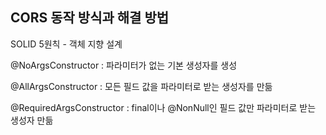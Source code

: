 ## CORS 동작 방식과 해결 방법

SOLID 5원칙 - 객체 지향 설계


@NoArgsConstructor : 파라미터가 없는 기본 생성자를 생성

@AllArgsConstructor : 모든 필드 값을 파라미터로 받는 생성자를 만듦

@RequiredArgsConstructor : final이나 @NonNull인 필드 값만 파라미터로 받는 생성자 만듦
